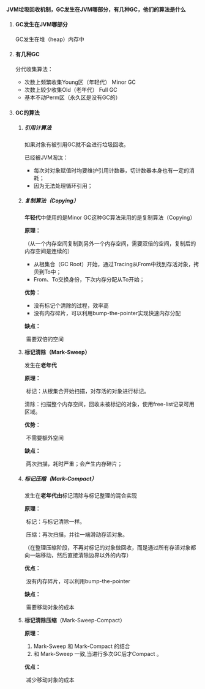 #### JVM垃圾回收机制，GC发生在JVM哪部分，有几种GC，他们的算法是什么

1. #### GC发生在JVM哪部分

   GC发生在堆（heap）内存中

2. #### 有几种GC

   分代收集算法：

   - 次数上频繁收集Young区（年轻代）	Minor GC
   - 次数上较少收集Old（老年代）	Full GC
   - 基本不动Perm区（永久区是没有GC的）

3. #### GC的算法

   1. ##### 引用计算法

      如果对象有被引用GC就不会进行垃圾回收。

      已经被JVM淘汰：

      - 每次对对象赋值时均要维护引用计数器，切计数器本身也有一定的消耗；
      - 因为无法处理循环引用；

   2. ##### 复制算法（Copying）

      **年轻代**中使用的是Minor GC这种GC算法采用的是复制算法（Copying）

      **原理：**

      （从一个内存空间复制到另外一个内存空间，需要双倍的空间，复制后的内存空间是连续的）

      - 从根集合（GC Root）开始，通过Tracing从From中找到存活对象，拷贝到To中；
      - From、To交换身份，下次内存分配从To开始；

      **优势：**

      - 没有标记个清除的过程，效率高
      - 没有内存碎片，可以利用bump-the-pointer实现快速内存分配

      **缺点：**

      ​	需要双倍的空间

   3. **标记清除（Mark-Sweep）**

      发生在**老年代**

      **原理：**

      ​	标记：从根集合开始扫描，对存活的对象进行标记。

      ​	清除：扫描整个内存空间，回收未被标记的对象，使用free-list记录可用区域。

      **优势：**

      ​	不需要额外空间

      **缺点：**

      ​	两次扫描，耗时严重；会产生内存碎片；

   4. ##### 标记压缩（Mark-Compact）

      发生在**老年代由**标记清除与标记整理的混合实现

      **原理：**

      ​	标记：与标记清除一样。

      ​	压缩：再次扫描，并往一端滑动存活对象。

      ​	（在整理压缩阶段，不再对标记的对象做回收，而是通过所有存活对象都向一端移动，然后直接清除边界以外的内存）

      **优点：**

      ​	没有内存碎片，可以利用bump-the-pointer

      **缺点：**

      ​	需要移动对象的成本

   5. **标记清除压缩**（Mark-Sweep-Compact）

      **原理：**

      1. Mark-Sweep 和 Mark-Compact 的结合
      2. 和 Mark-Sweep  一致,当进行多次GC后才Compact 。

      **优点：**

      ​	减少移动对象的成本 

      